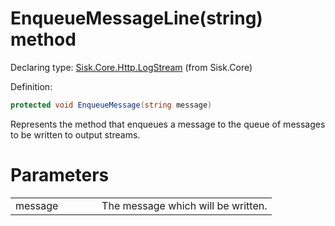 <!--

Copyrights 2023 Sisk Framework - CypherPotato
Published under MIT license

!!! DO NOT EDIT THIS FILE !!!
This file was generated by a tool in the Sisk package. To edit the information in this documentation,
edit the XML documentation present in the Sisk source code.

-->


# EnqueueMessageLine(string) method

Declaring type: [Sisk.Core.Http.LogStream](/spec/Sisk.Core.Http.LogStream.md) (from Sisk.Core)


Definition:

```cs
protected void EnqueueMessage(string message)
```

Represents the method that enqueues a message to the queue of messages to be written to output streams.


# Parameters

<table>
    <tbody>
<tr>
    <td width="33%">message</td>
    <td>The message which will be written.</td>
</tr>
    </tbody>
</table>
